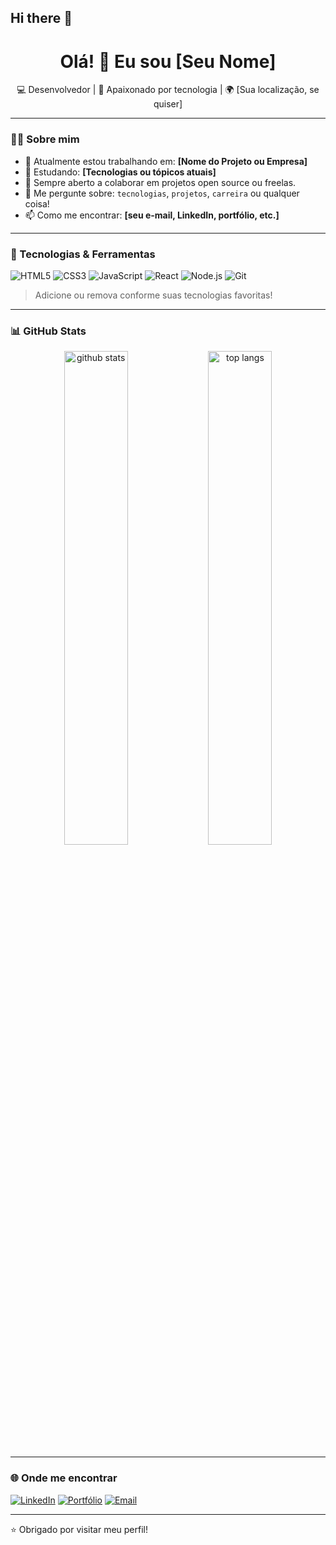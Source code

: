 ## Hi there 👋
<h1 align="center">Olá! 👋 Eu sou [Seu Nome]</h1>

<p align="center">
  💻 Desenvolvedor | 🚀 Apaixonado por tecnologia | 🌍 [Sua localização, se quiser]
</p>

---

### 🧑‍💻 Sobre mim

- 🔭 Atualmente estou trabalhando em: **[Nome do Projeto ou Empresa]**
- 🌱 Estudando: **[Tecnologias ou tópicos atuais]**
- 🤝 Sempre aberto a colaborar em projetos open source ou freelas.
- 💬 Me pergunte sobre: `tecnologias`, `projetos`, `carreira` ou qualquer coisa!
- 📫 Como me encontrar: **[seu e-mail, LinkedIn, portfólio, etc.]**

---

### 🚀 Tecnologias & Ferramentas

![HTML5](https://img.shields.io/badge/HTML5-E34F26?style=flat-square&logo=html5&logoColor=white)
![CSS3](https://img.shields.io/badge/CSS3-1572B6?style=flat-square&logo=css3&logoColor=white)
![JavaScript](https://img.shields.io/badge/JavaScript-F7DF1E?style=flat-square&logo=javascript&logoColor=black)
![React](https://img.shields.io/badge/React-20232A?style=flat-square&logo=react&logoColor=61DAFB)
![Node.js](https://img.shields.io/badge/Node.js-339933?style=flat-square&logo=nodedotjs&logoColor=white)
![Git](https://img.shields.io/badge/Git-F05032?style=flat-square&logo=git&logoColor=white)

> Adicione ou remova conforme suas tecnologias favoritas!

---

### 📊 GitHub Stats

<p align="center">
  <img src="https://github-readme-stats.vercel.app/api?username=SEU_USUARIO&show_icons=true&theme=radical" alt="github stats" width="45%"/>
  <img src="https://github-readme-stats.vercel.app/api/top-langs/?username=SEU_USUARIO&layout=compact&theme=radical" alt="top langs" width="45%"/>
</p>

---

### 🌐 Onde me encontrar

[![LinkedIn](https://img.shields.io/badge/-LinkedIn-0A66C2?style=flat-square&logo=Linkedin&logoColor=white)](https://www.linkedin.com/in/SEU_USUARIO/)
[![Portfólio](https://img.shields.io/badge/-Portfólio-000?style=flat-square&logo=firefox&logoColor=white)](https://seuportfolio.com)
[![Email](https://img.shields.io/badge/-Email-EA4335?style=flat-square&logo=gmail&logoColor=white)](mailto:seu@email.com)

---

⭐️ Obrigado por visitar meu perfil!

<!--
**Matheussoares25/Matheussoares25** is a ✨ _special_ ✨ repository because its `README.md` (this file) appears on your GitHub profile.

Here are some ideas to get you started:

- 🔭 I’m currently working on ...
- 🌱 I’m currently learning ...
- 👯 I’m looking to collaborate on ...
- 🤔 I’m looking for help with ...
- 💬 Ask me about ...
- 📫 How to reach me: ...
- 😄 Pronouns: ...
- ⚡ Fun fact: ...
-->
